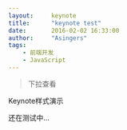 ```yaml
---
layout:     keynote
title:      "keynote test"
date:       2016-02-02 16:33:00
author:     "Asingers"
tags:
    - 前端开发
    - JavaScript
---
```


> 下拉查看


Keynote样式演示

还在测试中...